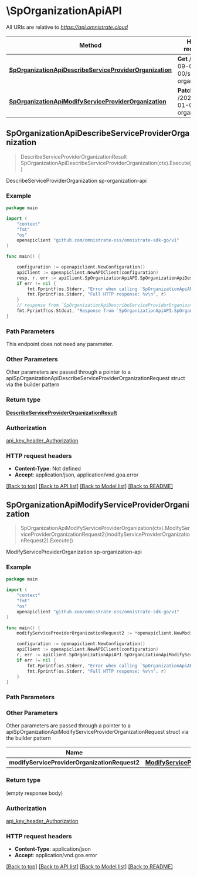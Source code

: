 # \SpOrganizationApiAPI

All URIs are relative to *https://api.omnistrate.cloud*

Method | HTTP request | Description
------------- | ------------- | -------------
[**SpOrganizationApiDescribeServiceProviderOrganization**](SpOrganizationApiAPI.md#SpOrganizationApiDescribeServiceProviderOrganization) | **Get** /2022-09-01-00/sp-organization | DescribeServiceProviderOrganization sp-organization-api
[**SpOrganizationApiModifyServiceProviderOrganization**](SpOrganizationApiAPI.md#SpOrganizationApiModifyServiceProviderOrganization) | **Patch** /2022-09-01-00/sp-organization | ModifyServiceProviderOrganization sp-organization-api



## SpOrganizationApiDescribeServiceProviderOrganization

> DescribeServiceProviderOrganizationResult SpOrganizationApiDescribeServiceProviderOrganization(ctx).Execute()

DescribeServiceProviderOrganization sp-organization-api

### Example

```go
package main

import (
	"context"
	"fmt"
	"os"
	openapiclient "github.com/omnistrate-oss/omnistrate-sdk-go/v1"
)

func main() {

	configuration := openapiclient.NewConfiguration()
	apiClient := openapiclient.NewAPIClient(configuration)
	resp, r, err := apiClient.SpOrganizationApiAPI.SpOrganizationApiDescribeServiceProviderOrganization(context.Background()).Execute()
	if err != nil {
		fmt.Fprintf(os.Stderr, "Error when calling `SpOrganizationApiAPI.SpOrganizationApiDescribeServiceProviderOrganization``: %v\n", err)
		fmt.Fprintf(os.Stderr, "Full HTTP response: %v\n", r)
	}
	// response from `SpOrganizationApiDescribeServiceProviderOrganization`: DescribeServiceProviderOrganizationResult
	fmt.Fprintf(os.Stdout, "Response from `SpOrganizationApiAPI.SpOrganizationApiDescribeServiceProviderOrganization`: %v\n", resp)
}
```

### Path Parameters

This endpoint does not need any parameter.

### Other Parameters

Other parameters are passed through a pointer to a apiSpOrganizationApiDescribeServiceProviderOrganizationRequest struct via the builder pattern


### Return type

[**DescribeServiceProviderOrganizationResult**](DescribeServiceProviderOrganizationResult.md)

### Authorization

[api_key_header_Authorization](../README.md#api_key_header_Authorization)

### HTTP request headers

- **Content-Type**: Not defined
- **Accept**: application/json, application/vnd.goa.error

[[Back to top]](#) [[Back to API list]](../README.md#documentation-for-api-endpoints)
[[Back to Model list]](../README.md#documentation-for-models)
[[Back to README]](../README.md)


## SpOrganizationApiModifyServiceProviderOrganization

> SpOrganizationApiModifyServiceProviderOrganization(ctx).ModifyServiceProviderOrganizationRequest2(modifyServiceProviderOrganizationRequest2).Execute()

ModifyServiceProviderOrganization sp-organization-api

### Example

```go
package main

import (
	"context"
	"fmt"
	"os"
	openapiclient "github.com/omnistrate-oss/omnistrate-sdk-go/v1"
)

func main() {
	modifyServiceProviderOrganizationRequest2 := *openapiclient.NewModifyServiceProviderOrganizationRequest2() // ModifyServiceProviderOrganizationRequest2 | 

	configuration := openapiclient.NewConfiguration()
	apiClient := openapiclient.NewAPIClient(configuration)
	r, err := apiClient.SpOrganizationApiAPI.SpOrganizationApiModifyServiceProviderOrganization(context.Background()).ModifyServiceProviderOrganizationRequest2(modifyServiceProviderOrganizationRequest2).Execute()
	if err != nil {
		fmt.Fprintf(os.Stderr, "Error when calling `SpOrganizationApiAPI.SpOrganizationApiModifyServiceProviderOrganization``: %v\n", err)
		fmt.Fprintf(os.Stderr, "Full HTTP response: %v\n", r)
	}
}
```

### Path Parameters



### Other Parameters

Other parameters are passed through a pointer to a apiSpOrganizationApiModifyServiceProviderOrganizationRequest struct via the builder pattern


Name | Type | Description  | Notes
------------- | ------------- | ------------- | -------------
 **modifyServiceProviderOrganizationRequest2** | [**ModifyServiceProviderOrganizationRequest2**](ModifyServiceProviderOrganizationRequest2.md) |  | 

### Return type

 (empty response body)

### Authorization

[api_key_header_Authorization](../README.md#api_key_header_Authorization)

### HTTP request headers

- **Content-Type**: application/json
- **Accept**: application/vnd.goa.error

[[Back to top]](#) [[Back to API list]](../README.md#documentation-for-api-endpoints)
[[Back to Model list]](../README.md#documentation-for-models)
[[Back to README]](../README.md)

